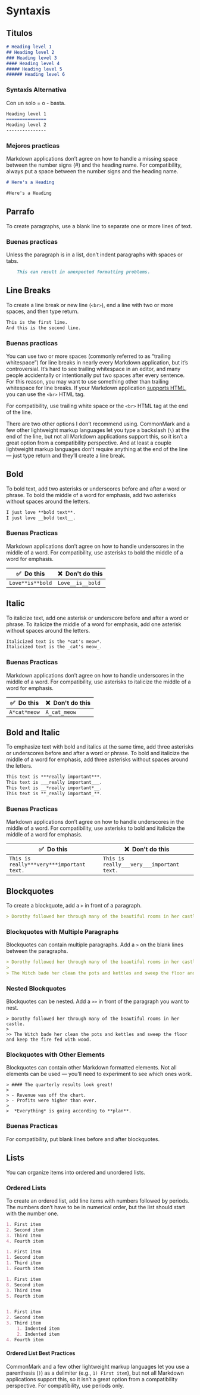 # Syntaxis

## Titulos

```markdown
# Heading level 1
## Heading level 2
### Heading level 3
#### Heading level 4
##### Heading level 5
###### Heading level 6
```

### Syntaxis Alternativa

Con un solo = o - basta.

```markdown
Heading level 1
===============
Heading level 2
---------------
```

### Mejores practicas

Markdown applications don’t agree on how to handle a missing space between the number signs (#) and the heading name. For compatibility, always put a space between the number signs and the heading name.

```markdown
# Here's a Heading

#Here's a Heading
```

## Parrafo

To create paragraphs, use a blank line to separate one or more lines of text.

### Buenas practicas

Unless the paragraph is in a list, don’t indent paragraphs with spaces or tabs.

```markdown
    This can result in unexpected formatting problems.
```

## Line Breaks

To create a line break or new line (`<br>`), end a line with two or more spaces, and then type return.

```markdown
This is the first line.  
And this is the second line.
```

### Buenas practicas

You can use two or more spaces (commonly referred to as “trailing whitespace”) for line breaks in nearly every Markdown application, but it’s controversial. It’s hard to see trailing whitespace in an editor, and many people accidentally or intentionally put two spaces after every sentence. For this reason, you may want to use something other than trailing whitespace for line breaks. If your Markdown application [supports HTML](https://www.markdownguide.org/basic-syntax/#html), you can use the `<br>` HTML tag.

For compatibility, use trailing white space or the `<br>` HTML tag at the end of the line.

There are two other options I don’t recommend using. CommonMark and a few other lightweight markup languages let you type a backslash (`\`) at the end of the line, but not all Markdown applications support this, so it isn’t a great option from a compatibility perspective. And at least a couple lightweight markup languages don’t require anything at the end of the line — just type return and they’ll create a line break.

## Bold

To bold text, add two asterisks or underscores before and after a word or phrase. To bold the middle of a word for emphasis, add two asterisks without spaces around the letters.

```markdown
I just love **bold text**.
I just love __bold text__.
```

### Buenas Practicas

Markdown applications don’t agree on how to handle underscores in the middle of a word. For compatibility, use asterisks to bold the middle of a word for emphasis.

| ✅  Do this       | ❌  Don't do this |
| ---------------- | ---------------- |
| `Love**is**bold` | `Love__is__bold` |

## Italic

To italicize text, add one asterisk or underscore before and after a word or phrase. To italicize the middle of a word for emphasis, add one asterisk without spaces around the letters.

```markdown
Italicized text is the *cat's meow*.
Italicized text is the _cat's meow_.
```

### Buenas Practicas

Markdown applications don’t agree on how to handle underscores in the middle of a word. For compatibility, use asterisks to italicize the middle of a word for emphasis.

| ✅  Do this   | ❌  Don't do this |
| ------------ | ---------------- |
| `A*cat*meow` | `A_cat_meow`     |

## Bold and Italic

To emphasize text with bold and italics at the same time, add three asterisks or underscores before and after a word or phrase. To bold and italicize the middle of a word for emphasis, add three asterisks without spaces around the letters.

```markdown
This text is ***really important***.
This text is ___really important___.
This text is __*really important*__.
This text is **_really important_**.
```

### Buenas Practicas

Markdown applications don’t agree on how to handle underscores in the middle of a word. For compatibility, use asterisks to bold and italicize the middle of a word for emphasis.

| ✅  Do this                                | ❌  Don't do this                          |
| ----------------------------------------- | ----------------------------------------- |
| `This is really***very***important text.` | `This is really___very___important text.` |

## Blockquotes

To create a blockquote, add a `>` in front of a paragraph.

```markdown
> Dorothy followed her through many of the beautiful rooms in her castle.
```

### Blockquotes with Multiple Paragraphs

Blockquotes can contain multiple paragraphs. Add a `>` on the blank lines between the paragraphs.

```markdown
> Dorothy followed her through many of the beautiful rooms in her castle.
>
> The Witch bade her clean the pots and kettles and sweep the floor and keep the fire fed with wood.
```

### Nested Blockquotes

Blockquotes can be nested. Add a `>>` in front of the paragraph you want to nest.

```
> Dorothy followed her through many of the beautiful rooms in her castle.
>
>> The Witch bade her clean the pots and kettles and sweep the floor and keep the fire fed with wood.
```

### Blockquotes with Other Elements

Blockquotes can contain other Markdown formatted elements. Not all elements can be used — you’ll need to experiment to see which ones work.

```
> #### The quarterly results look great!
>
> - Revenue was off the chart.
> - Profits were higher than ever.
>
>  *Everything* is going according to **plan**.
```

### Buenas Practicas

For compatibility, put blank lines before and after blockquotes.

## Lists

You can organize items into ordered and unordered lists.

### Ordered Lists

To create an ordered list, add line items with numbers followed by periods. The numbers don’t have to be in numerical order, but the list should start with the number one.

```markdown
1. First item
2. Second item
3. Third item
4. Fourth item

1. First item
1. Second item
1. Third item
1. Fourth item

1. First item
8. Second item
3. Third item
5. Fourth item


1. First item
2. Second item
3. Third item
    1. Indented item
    2. Indented item
4. Fourth item
```

#### Ordered List Best Practices

CommonMark and a few other lightweight markup languages let you use a parenthesis (`)`) as a delimiter (e.g., `1) First item`), but not all Markdown applications support this, so it isn’t a great option from a compatibility perspective. For compatibility, use periods only.


